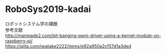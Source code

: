 # RoboSys2019-kadai
ロボットシステム学の課題  
参考文献  
http://manmade2.com/bit-banging-pwm-driver-using-a-kernel-module-on-raspberry-pi/  
https://qiita.com/iwatake2222/items/e92a950a2cf57d1a3ded
